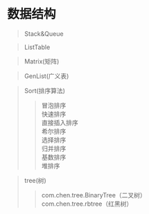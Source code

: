 数据结构
====

> Stack&Queue

> ListTable

> Matrix(矩阵)

> GenList(广义表)

> Sort(排序算法)
>> 冒泡排序  <br>
>> 快速排序 <br>
>> 直接插入排序 <br>
>> 希尔排序 <br>
>> 选择排序 <br>
>> 归并排序 <br>
>> 基数排序 <br>
>> 堆排序 <br>

> tree(树)
>> com.chen.tree.BinaryTree（二叉树）<br>
>> com.chen.tree.rbtree（红黑树）<br>